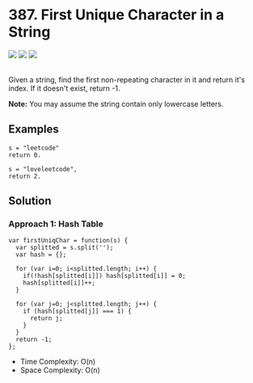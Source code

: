 
# 387. First Unique Character in a String

<div style={{ display: "flex", flex-direction: "column" }}>
  <img src="https://img.shields.io/badge/Level-Easy-brightgreen" />
  <img src="https://img.shields.io/badge/Hash Table-grey" />
  <img src="https://img.shields.io/badge/String-grey" />
</div>

<br /> Given a string, find the first non-repeating character in it and return it's index. If it doesn't exist, return -1.

<strong>Note:</strong> You may assume the string contain only lowercase letters.

## Examples

```
s = "leetcode"
return 0.

s = "loveleetcode",
return 2.
```

## Solution
### Approach 1: Hash Table
```
var firstUniqChar = function(s) {
  var splitted = s.split('');
  var hash = {};

  for (var i=0; i<splitted.length; i++) {
    if(!hash[splitted[i]]) hash[splitted[i]] = 0;
    hash[splitted[i]]++;
  }

  for (var j=0; j<splitted.length; j++) {
    if (hash[splitted[j]] === 1) {
      return j;
    }
  }
  return -1;
};
```

- Time Complexity: O(n)
- Space Complexity: O(n)
